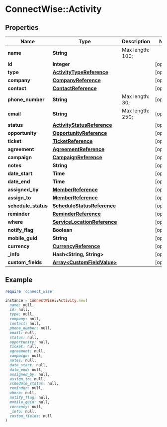 # ConnectWise::Activity

## Properties

| Name | Type | Description | Notes |
| ---- | ---- | ----------- | ----- |
| **name** | **String** |  Max length: 100; |  |
| **id** | **Integer** |  | [optional] |
| **type** | [**ActivityTypeReference**](ActivityTypeReference.md) |  | [optional] |
| **company** | [**CompanyReference**](CompanyReference.md) |  | [optional] |
| **contact** | [**ContactReference**](ContactReference.md) |  | [optional] |
| **phone_number** | **String** |  Max length: 30; | [optional] |
| **email** | **String** |  Max length: 250; | [optional] |
| **status** | [**ActivityStatusReference**](ActivityStatusReference.md) |  | [optional] |
| **opportunity** | [**OpportunityReference**](OpportunityReference.md) |  | [optional] |
| **ticket** | [**TicketReference**](TicketReference.md) |  | [optional] |
| **agreement** | [**AgreementReference**](AgreementReference.md) |  | [optional] |
| **campaign** | [**CampaignReference**](CampaignReference.md) |  | [optional] |
| **notes** | **String** |  | [optional] |
| **date_start** | **Time** |  | [optional] |
| **date_end** | **Time** |  | [optional] |
| **assigned_by** | [**MemberReference**](MemberReference.md) |  | [optional] |
| **assign_to** | [**MemberReference**](MemberReference.md) |  | [optional] |
| **schedule_status** | [**ScheduleStatusReference**](ScheduleStatusReference.md) |  | [optional] |
| **reminder** | [**ReminderReference**](ReminderReference.md) |  | [optional] |
| **where** | [**ServiceLocationReference**](ServiceLocationReference.md) |  | [optional] |
| **notify_flag** | **Boolean** |  | [optional] |
| **mobile_guid** | **String** |  | [optional] |
| **currency** | [**CurrencyReference**](CurrencyReference.md) |  | [optional] |
| **_info** | **Hash&lt;String, String&gt;** |  | [optional] |
| **custom_fields** | [**Array&lt;CustomFieldValue&gt;**](CustomFieldValue.md) |  | [optional] |

## Example

```ruby
require 'connect_wise'

instance = ConnectWise::Activity.new(
  name: null,
  id: null,
  type: null,
  company: null,
  contact: null,
  phone_number: null,
  email: null,
  status: null,
  opportunity: null,
  ticket: null,
  agreement: null,
  campaign: null,
  notes: null,
  date_start: null,
  date_end: null,
  assigned_by: null,
  assign_to: null,
  schedule_status: null,
  reminder: null,
  where: null,
  notify_flag: null,
  mobile_guid: null,
  currency: null,
  _info: null,
  custom_fields: null
)
```

